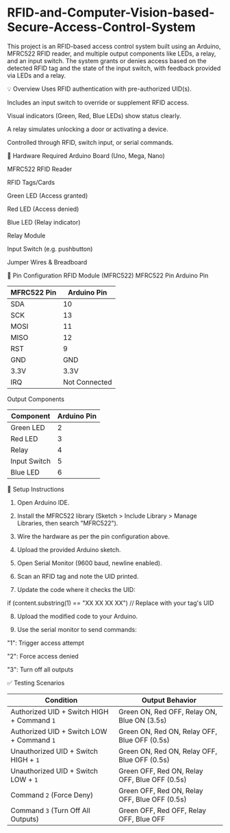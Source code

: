 # RFID-and-Computer-Vision-based-Secure-Access-Control-System

This project is an RFID-based access control system built using an Arduino, MFRC522 RFID reader, and multiple output components like LEDs, a relay, and an input switch. The system grants or denies access based on the detected RFID tag and the state of the input switch, with feedback provided via LEDs and a relay.

💡 Overview
Uses RFID authentication with pre-authorized UID(s).

Includes an input switch to override or supplement RFID access.

Visual indicators (Green, Red, Blue LEDs) show status clearly.

A relay simulates unlocking a door or activating a device.

Controlled through RFID, switch input, or serial commands.

🧰 Hardware Required
Arduino Board (Uno, Mega, Nano)

MFRC522 RFID Reader

RFID Tags/Cards

Green LED (Access granted)

Red LED (Access denied)

Blue LED (Relay indicator)

Relay Module

Input Switch (e.g. pushbutton)

Jumper Wires & Breadboard

🔌 Pin Configuration
RFID Module (MFRC522)
MFRC522 Pin	Arduino Pin

| MFRC522 Pin | Arduino Pin   |
| ----------- | ------------- |
| SDA         | 10            |
| SCK         | 13            |
| MOSI        | 11            |
| MISO        | 12            |
| RST         | 9             |
| GND         | GND           |
| 3.3V        | 3.3V          |
| IRQ         | Not Connected |

Output Components

| Component    | Arduino Pin |
| ------------ | ----------- |
| Green LED    | 2           |
| Red LED      | 3           |
| Relay        | 4           |
| Input Switch | 5           |
| Blue LED     | 6           |


🧠 Setup Instructions
1. Open Arduino IDE.

2. Install the MFRC522 library (Sketch > Include Library > Manage Libraries, then search "MFRC522").

3. Wire the hardware as per the pin configuration above.

4. Upload the provided Arduino sketch.

5. Open Serial Monitor (9600 baud, newline enabled).

6. Scan an RFID tag and note the UID printed.

7. Update the code where it checks the UID:

if (content.substring(1) == "XX XX XX XX") // Replace with your tag's UID

8. Upload the modified code to your Arduino.

9. Use the serial monitor to send commands:

"1": Trigger access attempt

"2": Force access denied

"3": Turn off all outputs

✅ Testing Scenarios

| Condition                                  | Output Behavior                               |
| ------------------------------------------ | --------------------------------------------- |
| Authorized UID + Switch HIGH + Command `1` | Green ON, Red OFF, Relay ON, Blue ON (3.5s)   |
| Authorized UID + Switch LOW + Command `1`  | Green ON, Red ON, Relay OFF, Blue OFF (0.5s)  |
| Unauthorized UID + Switch HIGH + `1`       | Green ON, Red ON, Relay OFF, Blue OFF (0.5s)  |
| Unauthorized UID + Switch LOW + `1`        | Green OFF, Red ON, Relay OFF, Blue OFF (0.5s) |
| Command `2` (Force Deny)                   | Green OFF, Red ON, Relay OFF, Blue OFF (0.5s) |
| Command `3` (Turn Off All Outputs)         | Green OFF, Red OFF, Relay OFF, Blue OFF       |
